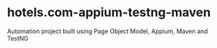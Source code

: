 # hotels.com-appium-testng-maven
Automation project built using Page Object Model, Appium, Maven and TestNG
